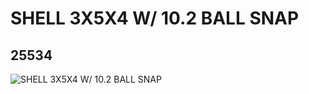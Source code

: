 # SHELL 3X5X4 W/ 10.2 BALL SNAP
## 25534
![SHELL 3X5X4 W/ 10.2 BALL SNAP](https://lc-www-live-s.legocdn.com/media/bricks/5/2/6150182.jpg)